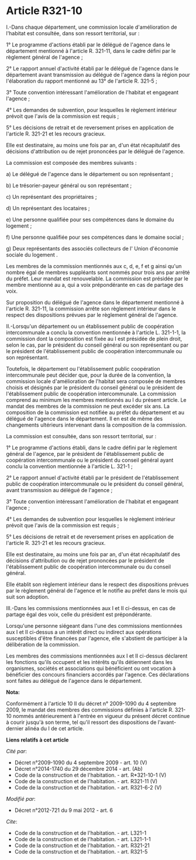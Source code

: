 # Article R321-10

I.-Dans chaque département, une commission locale d'amélioration de l'habitat est consultée, dans son ressort territorial,
sur : 

1° Le programme d'actions établi par le délégué de l'agence dans le département mentionné à l'article R. 321-11, dans le
cadre défini par le règlement général de l'agence ; 

2° Le rapport annuel d'activité établi par le délégué de l'agence dans le département avant transmission au délégué de
l'agence dans la région pour l'élaboration du rapport mentionné au 13° de l'article R. 321-5 ; 

3° Toute convention intéressant l'amélioration de l'habitat et engageant l'agence ; 

4° Les demandes de subvention, pour lesquelles le règlement intérieur prévoit que l'avis de la commission est requis ; 

5° Les décisions de retrait et de reversement prises en application de l'article R. 321-21 et les recours gracieux. 

Elle est destinataire, au moins une fois par an, d'un état récapitulatif des décisions d'attribution ou de rejet prononcées
par le délégué de l'agence. 

La commission est composée des membres suivants : 

a) Le délégué de l'agence dans le département ou son représentant ; 

b) Le trésorier-payeur général ou son représentant ; 

c) Un représentant des propriétaires ; 

d) Un représentant des locataires ; 

e) Une personne qualifiée pour ses compétences dans le domaine du logement ; 

f) Une personne qualifiée pour ses compétences dans le domaine social ; 

g) Deux représentants des associés collecteurs de l'       Union d'économie sociale du logement . 

Les membres de la commission mentionnés aux c, d, e, f et g ainsi qu'un nombre égal de membres suppléants sont nommés pour
trois ans par arrêté du préfet. Leur mandat est renouvelable. La commission est présidée par le membre mentionné au a, qui a
voix prépondérante en cas de partage des voix. 

Sur proposition du délégué de l'agence dans le département mentionné à l'article R. 321-11, la commission arrête son
règlement intérieur dans le respect des dispositions prévues par le règlement général de l'agence. 

II.-Lorsqu'un département ou un établissement public de coopération intercommunale a conclu la convention mentionnée à
l'article L. 321-1-1, la commission dont la composition est fixée au I est présidée de plein droit, selon le cas, par le
président du conseil général ou son représentant ou par le président de l'établissement public de coopération intercommunale
ou son représentant. 

Toutefois, le département ou l'établissement public coopération intercommunale peut décider que, pour la durée de la
convention, la commission locale d'amélioration de l'habitat sera composée de membres choisis et désignés par le président du
conseil général ou le président de l'établissement public de coopération intercommunale. La commission comprend au minimum
les membres mentionnés au I du présent article. Le mandat des membres de la commission ne peut excéder six ans. La
composition de la commission est notifiée au préfet du département et au délégué de l'agence dans le département. Il en est
de même des changements ultérieurs intervenant dans la composition de la commission. 

La commission est consultée, dans son ressort territorial, sur : 

1° Le programme d'actions établi, dans le cadre défini par le règlement général de l'agence, par le président de
l'établissement public de coopération intercommunale ou le président du conseil général ayant conclu la convention mentionnée
à l'article L. 321-1 ; 

2° Le rapport annuel d'activité établi par le président de l'établissement public de coopération intercommunale ou le
président du conseil général, avant transmission au délégué de l'agence ; 

3° Toute convention intéressant l'amélioration de l'habitat et engageant l'agence ; 

4° Les demandes de subvention pour lesquelles le règlement intérieur prévoit que l'avis de la commission est requis ; 

5° Les décisions de retrait et de reversement prises en application de l'article R. 321-21 et les recours gracieux. 

Elle est destinataire, au moins une fois par an, d'un état récapitulatif des décisions d'attribution ou de rejet prononcées
par le président de l'établissement public de coopération intercommunale ou du conseil général. 

Elle établit son règlement intérieur dans le respect des dispositions prévues par le règlement général de l'agence et le
notifie au préfet dans le mois qui suit son adoption. 

III.-Dans les commissions mentionnées aux I et II ci-dessus, en cas de partage égal des voix, celle du président est
prépondérante. 

Lorsqu'une personne siégeant dans l'une des commissions mentionnées aux I et II ci-dessus a un intérêt direct ou indirect aux
opérations susceptibles d'être financées par l'agence, elle s'abstient de participer à la délibération de la commission. 

Les membres des commissions mentionnées aux I et II ci-dessus déclarent les fonctions qu'ils occupent et les intérêts qu'ils
détiennent dans les organismes, sociétés et associations qui bénéficient ou ont vocation à bénéficier des concours financiers
accordés par l'agence. Ces déclarations sont faites au délégué de l'agence dans le département.

**Nota:**

Conformément à l'article 10 II du décret n° 2009-1090 du 4 septembre 2009, le mandat des membres des commissions définies à
l'article R. 321-10 nommés antérieurement à l'entrée en vigueur du présent décret continue à courir jusqu'à son terme, tel
qu'il ressort des dispositions de l'avant-dernier alinéa du I de cet article.

**Liens relatifs à cet article**

_Cité par_:

  - Décret n°2009-1090 du 4 septembre 2009 - art. 10 (V)
  - Décret n°2014-1740 du 29 décembre 2014 - art. (Ab)
  - Code de la construction et de l'habitation. - art. R*321-10-1 (V)
  - Code de la construction et de l'habitation. - art. R321-11 (V)
  - Code de la construction et de l'habitation. - art. R321-6-2 (V)

_Modifié par_:

  - Décret n°2012-721 du 9 mai 2012 - art. 6

_Cite_:

  - Code de la construction et de l'habitation. - art. L321-1
  - Code de la construction et de l'habitation. - art. L321-1-1
  - Code de la construction et de l'habitation. - art. R321-21
  - Code de la construction et de l'habitation. - art. R321-5

